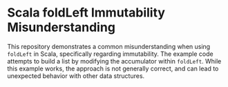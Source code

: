 # Scala foldLeft Immutability Misunderstanding

This repository demonstrates a common misunderstanding when using `foldLeft` in Scala, specifically regarding immutability.  The example code attempts to build a list by modifying the accumulator within `foldLeft`. While this example works,  the approach is not generally correct, and can lead to unexpected behavior with other data structures.